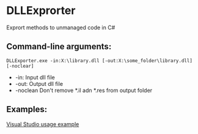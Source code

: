 DLLExprorter
============

Exprort methods to unmanaged code in C#

## Command-line arguments:
```
DLLExporter.exe -in:X:\library.dll [-out:X:\some_folder\library.dll] [-noclear]
```
* -in:		Input dll file
* -out:		Output dll file
* -noclean	Don't remove *.il adn *.res from output folder

## Examples:
[Visual Studio usage example](https://github.com/shmishleniy/DLLExprorter/wiki/Example-usage-in-Visual-Studio)